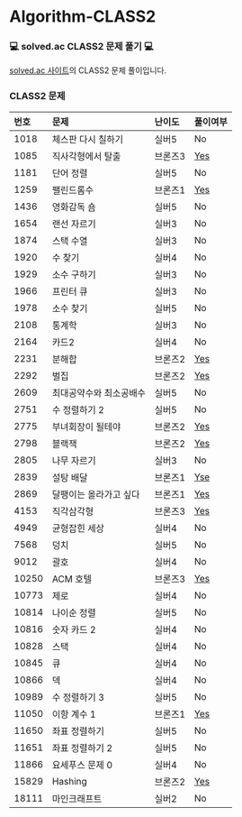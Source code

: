 # Algorithm-CLASS2

### :computer: solved.ac CLASS2 문제 풀기 :computer:

[solved.ac 사이트](https://solved.ac/class)의 CLASS2 문제 풀이입니다.

### CLASS2 문제

| 번호  | 문제                    | 난이도  | 풀이여부                                                                                                                  |
| :---- | :---------------------- | :------ | ------------------------------------------------------------------------------------------------------------------------- |
| 1018  | 체스판 다시 칠하기      | 실버5   | No                                                                                                                        |
| 1085  | 직사각형에서 탈출       | 브론즈3 | [Yes](./%5B1085%5D%20%EC%A7%81%EC%82%AC%EA%B0%81%ED%98%95%EC%97%90%EC%84%9C%20%ED%83%88%EC%B6%9C.js)                      |
| 1181  | 단어 정렬               | 실버5   | No                                                                                                                        |
| 1259  | 팰린드롬수              | 브론즈1 | [Yes](./%5B1259%5D%20%ED%8C%B0%EB%A6%B0%EB%93%9C%EB%A1%AC%EC%88%98.js)                                                    |
| 1436  | 영화감독 숌             | 실버5   | No                                                                                                                        |
| 1654  | 랜선 자르기             | 실버3   | No                                                                                                                        |
| 1874  | 스택 수열               | 실버3   | No                                                                                                                        |
| 1920  | 수 찾기                 | 실버4   | No                                                                                                                        |
| 1929  | 소수 구하기             | 실버3   | No                                                                                                                        |
| 1966  | 프린터 큐               | 실버3   | No                                                                                                                        |
| 1978  | 소수 찾기               | 실버5   | No                                                                                                                        |
| 2108  | 통계학                  | 실버3   | No                                                                                                                        |
| 2164  | 카드2                   | 실버4   | No                                                                                                                        |
| 2231  | 분해합                  | 브론즈2 | [Yes](./%5B2231%5D%20%EB%B6%84%ED%95%B4%ED%95%A9.js)                                                                      |
| 2292  | 벌집                    | 브론즈2 | [Yes](./%5B2292%5D%20%EB%B2%8C%EC%A7%91.js)                                                                               |
| 2609  | 최대공약수와 최소공배수 | 실버5   | No                                                                                                                        |
| 2751  | 수 정렬하기 2           | 실버5   | No                                                                                                                        |
| 2775  | 부녀회장이 될테야       | 브론즈2 | [Yes](.//%5B2775%5D%20%EB%B6%80%EB%85%80%ED%9A%8C%EC%9E%A5%EC%9D%B4%20%EB%90%A0%ED%85%8C%EC%95%BC.js)                     |
| 2798  | 블랙잭                  | 브론즈2 | [Yes](./%5B2798%5D%20%EB%B8%94%EB%9E%99%EC%9E%AD.js)                                                                      |
| 2805  | 나무 자르기             | 실버3   | No                                                                                                                        |
| 2839  | 설탕 배달               | 브론즈1 | [Yse](./%5B2839%5D%20%EC%84%A4%ED%83%95%20%EB%B0%B0%EB%8B%AC.js)                                                          |
| 2869  | 달팽이는 올라가고 싶다  | 브론즈1 | [Yes](./%5B2869%5D%20%EB%8B%AC%ED%8C%BD%EC%9D%B4%EB%8A%94%20%EC%98%AC%EB%9D%BC%EA%B0%80%EA%B3%A0%20%EC%8B%B6%EB%8B%A4.js) |
| 4153  | 직각삼각형              | 브론즈3 | [Yes](./%5B4153%5D%20%EC%A7%81%EA%B0%81%EC%82%BC%EA%B0%81%ED%98%95.js)                                                    |
| 4949  | 균형잡힌 세상           | 실버4   | No                                                                                                                        |
| 7568  | 덩치                    | 실버5   | No                                                                                                                        |
| 9012  | 괄호                    | 실버4   | No                                                                                                                        |
| 10250 | ACM 호텔                | 브론즈3 | [Yes](./%5B10250%5D%20ACM%20%ED%98%B8%ED%85%94.js)                                                                        |
| 10773 | 제로                    | 실버4   | No                                                                                                                        |
| 10814 | 나이순 정렬             | 실버5   | No                                                                                                                        |
| 10816 | 숫자 카드 2             | 실버4   | No                                                                                                                        |
| 10828 | 스택                    | 실버4   | No                                                                                                                        |
| 10845 | 큐                      | 실버4   | No                                                                                                                        |
| 10866 | 덱                      | 실버4   | No                                                                                                                        |
| 10989 | 수 정렬하기 3           | 실버5   | No                                                                                                                        |
| 11050 | 이항 계수 1             | 브론즈1 | [Yes](./%5B11050%5D%20%EC%9D%B4%ED%95%AD%20%EA%B3%84%EC%88%98%201.js)                                                     |
| 11650 | 좌표 정렬하기           | 실버5   | No                                                                                                                        |
| 11651 | 좌표 정렬하기 2         | 실버5   | No                                                                                                                        |
| 11866 | 요세푸스 문제 0         | 실버4   | No                                                                                                                        |
| 15829 | Hashing                 | 브론즈2 | [Yes](./%5B15829%5D%20Hasing.js)                                                                                          |
| 18111 | 마인크래프트            | 실버2   | No                                                                                                                        |
